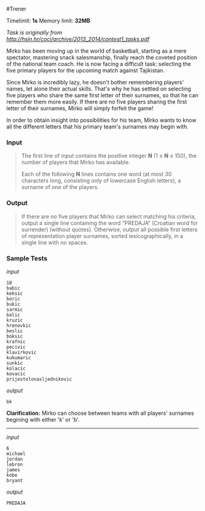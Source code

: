#Trener

Timelimit: **1s** Memory limit: **32MB**

*Task is originally from http://hsin.hr/coci/archive/2013_2014/contest1_tasks.pdf*

Mirko has been moving up in the world of basketball, starting as a mere
spectator, mastering snack salesmanship, finally reach the coveted
position of the national team coach. He is now facing a difficult task:
selecting the five primary players for the upcoming match against
Tajikistan.

Since Mirko is incredibly lazy, he doesn't bother remembering players'
names, let alone their actual skills. That's why he has settled on
selecting five players who share the same first letter of their
surnames, so that he can remember them more easily. If there are no five
players sharing the first letter of their surnames, Mirko will simply
forfeit the game!

In order to obtain insight into possibilities for his team, Mirko wants
to know all the different letters that his primary team's surnames may
begin with.

### Input
> The first line of input contains the positive integer **N** (1 ≤ **N** ≤
150), the number of players that Mirko has available.
> 
> Each of the following **N** lines contains one word (at most 30
> characters long, consisting only of lowercase English letters), a
> surname of one of the players.

### Output
> If there are no five players that Mirko can select matching his
> criteria, output a single line containing the word “PREDAJA” (Croatian word for surrender)
> (without quotes). Otherwise, output all possible first letters of
> representation player surnames, sorted lexicographically, in a single
> line with no spaces.

### Sample Tests
_input_

```
18
babic
keksic
boric
bukic
sarmic
balic
kruzic
hrenovkic
beslic
boksic
krafnic
pecivic
klavirkovic
kukumaric
sunkic
kolacic
kovacic
prijestolonasljednikovic
```

_output_
```
bk
```

**Clarification:** Mirko can choose between teams
with all players' surnames begining with either 'k' or 'b'.

---


_input_

```
6
michael
jordan
lebron
james
kobe
bryant
```

_output_
```
PREDAJA
```